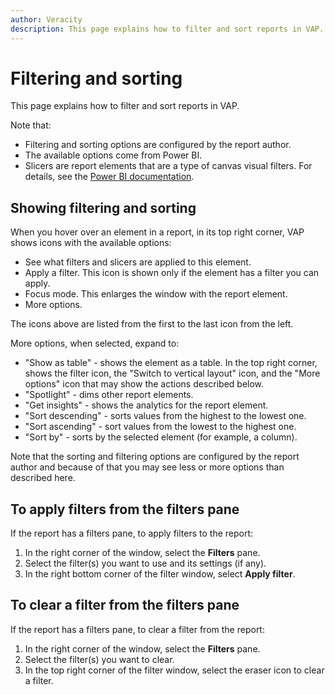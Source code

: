 ```yaml
---
author: Veracity
description: This page explains how to filter and sort reports in VAP.
---
```


# Filtering and sorting

This page explains how to filter and sort reports in VAP. 

Note that:
* Filtering and sorting options are configured by the report author.
* The available options come from Power BI.
* Slicers are report elements that are a type of canvas visual filters. For details, see the [Power BI documentation](https://learn.microsoft.com/en-us/power-bi/visuals/power-bi-visualization-slicers).

## Showing filtering and sorting

When you hover over an element in a report, in its top right corner, VAP shows icons with the available options:
* See what filters and slicers are applied to this element.
* Apply a filter. This icon is shown only if the element has a filter you can apply.
* Focus mode. This enlarges the window with the report element.
* More options.

The icons above are listed from the first to the last icon from the left.

More options, when selected, expand to:
* "Show as table" - shows the element as a table. In the top right corner, shows the filter icon, the "Switch to vertical layout" icon, and the "More options" icon that may show the actions described below.
* "Spotlight" - dims other report elements.
* "Get insights" - shows the analytics for the report element.
* "Sort descending" - sorts values from the highest to the lowest one.
* "Sort ascending" - sort values from the lowest to the highest one.
* "Sort by" - sorts by the selected element (for example, a column).

Note that the sorting and filtering options are configured by the report author and because of that you may see less or more options than described here.

## To apply filters from the filters pane

If the report has a filters pane, to apply filters to the report:
1. In the right corner of the window, select the **Filters** pane.
2. Select the filter(s) you want to use and its settings (if any).
3. In the right bottom corner of the filter window, select **Apply filter**.

## To clear a filter from the filters pane

If the report has a filters pane, to clear a filter from the report:
1. In the right corner of the window, select the **Filters** pane.
2. Select the filter(s) you want to clear.
3. In the top right corner of the filter window, select the eraser icon to clear a filter.
